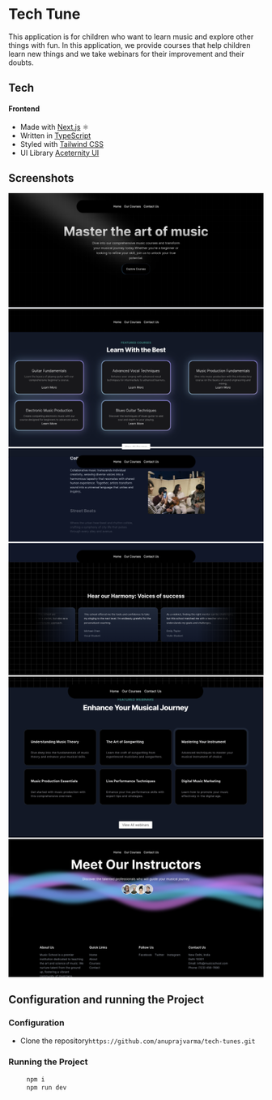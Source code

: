 # Tech Tune

This application is for children who want to learn music and explore other things with fun. In this application, we provide courses that help children learn new things and we take webinars for their improvement and their doubts.

## Tech

#### Frontend

- Made with [Next.js](https://nextjs.org/) ⚛️
- Written in [TypeScript](https://www.typescriptlang.org/)
- Styled with [Tailwind CSS](https://tailwindcss.com/)
- UI Library [Aceternity UI](https://ui.aceternity.com/)

## Screenshots

![Screenshot from 2022-12-28 14-52-49](/public/HeroSection.png)
![Screenshot from 2022-12-28 14-53-20](/public/FeaturedCard.png)
![Screenshot from 2022-12-28 14-53-35](/public/Info.png)
![Screenshot from 2022-12-28 14-55-28](/public/ScroolSec.png)
![Screenshot from 2022-12-28 14-55-32](/public/webinar.png)
![Screenshot from 2022-12-28 14-55-32](/public/FooterSec.png)

## Configuration and running the Project

### Configuration

- Clone the repository`https://github.com/anuprajvarma/tech-tunes.git`

### Running the Project

         npm i
         npm run dev
